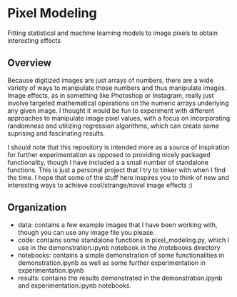# Pixel Modeling
Fitting statistical and machine learning models to image pixels to obtain interesting effects

## Overview
Because digitized images are just arrays of numbers, there are a wide variety of ways to manipulate those numbers and thus manipulate images. Image effects, as in something like Photoshop or Instagram, really just involve targeted mathematical operations on the numeric arrays underlying any given image. I thought it would be fun to experiment with different approaches to manipulate image pixel values, with a focus on incorporating randomness and utilizing regression algorithms, which can create some suprising and fascinating results. 

I should note that this repository is intended more as a source of inspiration for further experimentation as opposed to providing nicely packaged functionality, though I have included a a small number of standalone functions. This is just a personal project that I try to tinker with when I find the time. I hope that some of the stuff here inspires you to think of new and interesting ways to achieve cool/strange/novel image effects :)

## Organization
- data: contains a few example images that I have been working with, though you can use any image file you please.
- code: contains some standalone functions in pixel_modeling.py, which I use in the demonstration.ipynb notebook in the /notebooks directory
- notebooks: contains a simple demonstration of some functionalities in demonstration.ipynb as well as some further experimentation in experimentation.ipynb
- results: contains the results demonstrated in the demonstration.ipynb and experimentation.ipynb notebooks.



